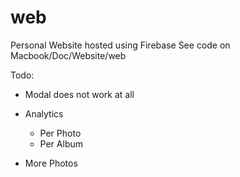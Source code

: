 # web
Personal Website hosted using Firebase 
See code on Macbook/Doc/Website/web


Todo:
- Modal does not work at all
- Analytics 
    - Per Photo
    - Per Album

- More Photos